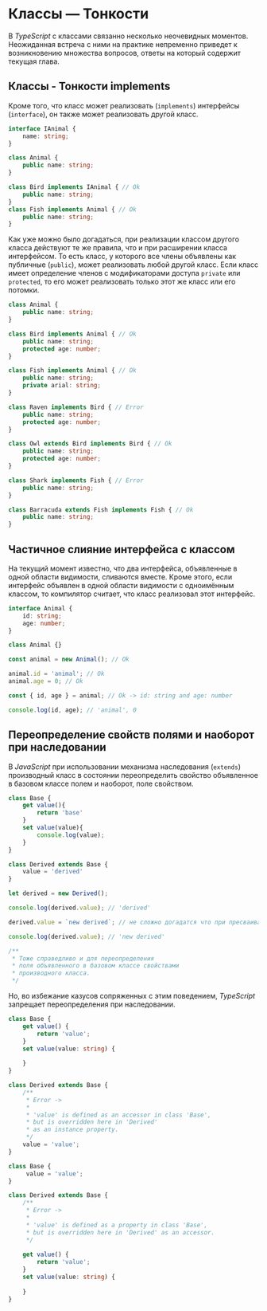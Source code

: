 # Классы — Тонкости

В _TypeScript_ с классами связанно несколько неочевидных моментов. Неожиданная встреча с ними на практике непременно приведет к возникновению множества вопросов, ответы на который содержит текущая глава. 


## Классы - Тонкости implements

Кроме того, что класс может реализовать (`implements`) интерфейсы (`interface`), он также может реализовать другой класс.

`````ts
interface IAnimal {
    name: string;
}

class Animal {
    public name: string;
}

class Bird implements IAnimal { // Ok
    public name: string;
}
class Fish implements Animal { // Ok
    public name: string;
}
`````

Как уже можно было догадаться, при реализации классом другого класса действуют те же правила, что и при расширении класса интерфейсом. То есть класс, у которого все члены объявлены как публичные (`public`), может реализовать любой другой класс. Если класс имеет определение членов с модификаторами доступа `private` или `protected`, то его может реализовать только этот же класс или его потомки.

`````ts
class Animal {
    public name: string;
}

class Bird implements Animal { // Ok
    public name: string;
    protected age: number;
}

class Fish implements Animal { // Ok
    public name: string;
    private arial: string;
}

class Raven implements Bird { // Error
    public name: string;
    protected age: number;
}

class Owl extends Bird implements Bird { // Ok
    public name: string;
    protected age: number;
}

class Shark implements Fish { // Error
    public name: string;
}

class Barracuda extends Fish implements Fish { // Ok
    public name: string;
}
`````


## Частичное слияние интерфейса с классом

На текущий момент известно, что два интерфейса, объявленные в одной области видимости, сливаются вместе. Кроме этого, если интерфейс объявлен в одной области видимости с одноимённым классом, то компилятор считает, что класс реализовал этот интерфейс.

`````ts
interface Animal {
    id: string;
    age: number;
}

class Animal {}

const animal = new Animal(); // Ok

animal.id = 'animal'; // Ok
animal.age = 0; // Ok

const { id, age } = animal; // Ok -> id: string and age: number

console.log(id, age); // 'animal', 0
`````


## Переопределение свойств полями и наоборот при наследовании

В _JavaScript_ при использовании механизма наследования (`extends`) производный класс в состоянии переопределить свойство объявленное в базовом классе полем и наоборот, поле свойством.

`````js
class Base {
    get value(){
        return 'base'
    }
    set value(value){
        console.log(value);
    }
}

class Derived extends Base {
    value = 'derived'
}

let derived = new Derived();

console.log(derived.value); // 'derived'

derived.value = `new derived`; // не сложно догадатся что при пресваивании нового значения console.log в сеттер базового класса вызвана не будет

console.log(derived.value); // 'new derived'

/**
 * Тоже справедливо и для переопределения
 * поля объявленного в базовом классе свойствами
 * производного класса.
 */
`````

Но, во избежание казусов сопряженных с этим поведением, _TypeScript_ запрещает переопределения при наследовании.

`````ts
class Base {
    get value() {
        return 'value';
    }
    set value(value: string) {
        
    }
}

class Derived extends Base {
    /**
     * Error ->
     * 
     * 'value' is defined as an accessor in class 'Base',
     * but is overridden here in 'Derived'
     * as an instance property.
     */
    value = 'value';
}
`````
`````ts
class Base {
     value = 'value';
}

class Derived extends Base {
    /**
     * Error ->
     * 
     * 'value' is defined as a property in class 'Base',
     * but is overridden here in 'Derived' as an accessor.
     */
   
    get value() {
        return 'value';
    }
    set value(value: string) {
        
    }
}
`````
